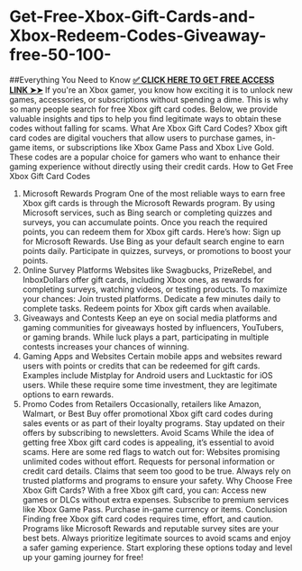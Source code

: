 # Get-Free-Xbox-Gift-Cards-and-Xbox-Redeem-Codes-Giveaway-free-50-100-

##Everything You Need to Know
**[✅ CLICK HERE TO GET FREE ACCESS LINK ➤➤](https://samnus.xyz/Free%20xbox%20gift%20card/)**
If you're an Xbox gamer, you know how exciting it is to unlock new games, accessories, or subscriptions without spending a dime. This is why so many people search for free Xbox gift card codes. Below, we provide valuable insights and tips to help you find legitimate ways to obtain these codes without falling for scams.
What Are Xbox Gift Card Codes?
Xbox gift card codes are digital vouchers that allow users to purchase games, in-game items, or subscriptions like Xbox Game Pass and Xbox Live Gold. These codes are a popular choice for gamers who want to enhance their gaming experience without directly using their credit cards.
How to Get Free Xbox Gift Card Codes
1.	Microsoft Rewards Program
One of the most reliable ways to earn free Xbox gift cards is through the Microsoft Rewards program. By using Microsoft services, such as Bing search or completing quizzes and surveys, you can accumulate points. Once you reach the required points, you can redeem them for Xbox gift cards. Here’s how:
Sign up for Microsoft Rewards.
Use Bing as your default search engine to earn points daily.
Participate in quizzes, surveys, or promotions to boost your points.
2.	Online Survey Platforms
Websites like Swagbucks, PrizeRebel, and InboxDollars offer gift cards, including Xbox ones, as rewards for completing surveys, watching videos, or testing products. To maximize your chances:
Join trusted platforms.
Dedicate a few minutes daily to complete tasks.
Redeem points for Xbox gift cards when available.
3.	Giveaways and Contests
Keep an eye on social media platforms and gaming communities for giveaways hosted by influencers, YouTubers, or gaming brands. While luck plays a part, participating in multiple contests increases your chances of winning.
4.	Gaming Apps and Websites
Certain mobile apps and websites reward users with points or credits that can be redeemed for gift cards. Examples include Mistplay for Android users and Lucktastic for iOS users. While these require some time investment, they are legitimate options to earn rewards.
5.	Promo Codes from Retailers
Occasionally, retailers like Amazon, Walmart, or Best Buy offer promotional Xbox gift card codes during sales events or as part of their loyalty programs. Stay updated on their offers by subscribing to newsletters.
Avoid Scams
While the idea of getting free Xbox gift card codes is appealing, it’s essential to avoid scams. Here are some red flags to watch out for:
Websites promising unlimited codes without effort.
Requests for personal information or credit card details.
Claims that seem too good to be true.
Always rely on trusted platforms and programs to ensure your safety.
Why Choose Free Xbox Gift Cards?
With a free Xbox gift card, you can:
Access new games or DLCs without extra expenses.
Subscribe to premium services like Xbox Game Pass.
Purchase in-game currency or items.
Conclusion
Finding free Xbox gift card codes requires time, effort, and caution. Programs like Microsoft Rewards and reputable survey sites are your best bets. Always prioritize legitimate sources to avoid scams and enjoy a safer gaming experience.
Start exploring these options today and level up your gaming journey for free!

